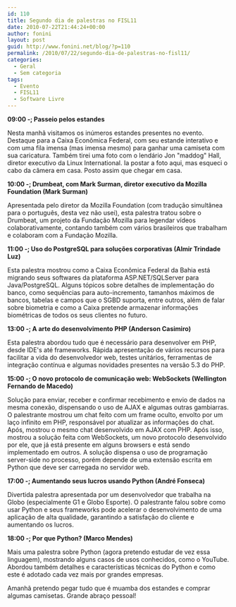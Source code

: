 ```yaml
---
id: 110
title: Segundo dia de palestras no FISL11
date: 2010-07-22T21:44:24+00:00
author: fonini
layout: post
guid: http://www.fonini.net/blog/?p=110
permalink: /2010/07/22/segundo-dia-de-palestras-no-fisl11/
categories:
  - Geral
  - Sem categoria
tags:
  - Evento
  - FISL11
  - Software Livre
---
```

**09:00 -; Passeio pelos estandes**

Nesta manhã visitamos os inúmeros estandes presentes no evento. Destaque para a Caixa Econômica Federal, com seu estande interativo e com uma fila imensa (mas imensa mesmo) para ganhar uma camiseta com sua caricatura. Também tirei uma foto com o lendário Jon "maddog" Hall, diretor executivo da Linux International. Ia postar a foto aqui, mas esqueci o cabo da câmera em casa. Posto assim que chegar em casa. 

**10:00 -; Drumbeat, com Mark Surman, diretor executivo da Mozilla Foundation (Mark Surman)**

Apresentada pelo diretor da Mozilla Foundation (com tradução simultânea para o português, desta vez não usei), esta palestra tratou sobre o Drumbeat, um projeto da Fundação Mozilla para legendar vídeos colaborativamente, contando também com vários brasileiros que trabalham e colaboram com a Fundação Mozilla. 

**11:00 -; Uso do PostgreSQL para soluções corporativas (Almir Trindade Luz)**

Esta palestra mostrou como a Caixa Econômica Federal da Bahia está migrando seus softwares da plataforma ASP.NET/SQLServer para Java/PostgreSQL. Alguns tópicos sobre detalhes de implementação do banco, como sequências para auto-incremento, tamanhos máximos de bancos, tabelas e campos que o SGBD suporta, entre outros, além de falar sobre biometria e como a Caixa pretende armazenar informações biométricas de todos os seus clientes no futuro. 

**13:00 -; A arte do desenvolvimento PHP (Anderson Casimiro)**

Esta palestra abordou tudo que é necessário para desenvolver em PHP, desde IDE's até frameworks. Rápida apresentação de vários recursos para facilitar a vida do desenvolvedor web, testes unitários, ferramentas de integração contínua e algumas novidades presentes na versão 5.3 do PHP. 

**15:00 -; O novo protocolo de comunicação web: WebSockets (Wellington Fernando de Macedo)**

Solução para enviar, receber e confirmar recebimento e envio de dados na mesma conexão, dispensando o uso de AJAX e algumas outras gambiarras. O palestrante mostrou um chat feito com um frame oculto, envolto por um laço infinito em PHP, responsável por atualizar as informações do chat. Após, mostrou o mesmo chat desenvolvido em AJAX com PHP. Após isso, mostrou a solução feita com WebSockets, um novo protocolo desenvolvido por ele, que já está presente em alguns browsers e está sendo implementado em outros. A solução dispensa o uso de programação server-side no processo, porém depende de uma extensão escrita em Python que deve ser carregada no servidor web. 

**17:00 -; Aumentando seus lucros usando Python (André Fonseca)**

Divertida palestra apresentada por um desenvolvedor que trabalha na Globo (especialmente G1 e Globo Esporte). O palestrante falou sobre como usar Python e seus frameworks pode acelerar o desenvolvimento de uma aplicação de alta qualidade, garantindo a satisfação do cliente e aumentando os lucros. 

**18:00 -; Por que Python? (Marco Mendes)**

Mais uma palestra sobre Python (agora pretendo estudar de vez essa linguagem), mostrando alguns casos de usos conhecidos, como o YouTube. Abordou também detalhes e características técnicas do Python e como este é adotado cada vez mais por grandes empresas.

Amanhã pretendo pegar tudo que é muamba dos estandes e comprar algumas camisetas. Grande abraço pessoal!